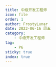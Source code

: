 ```yaml
---
title: 中级开发工程师
icon: file
order: 1
author: FrostyLunar
date: 2023-06-16 周五
category:
	- 中级开发工程师
tag:
	- P6
sticky: true
index: true
---
```

